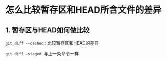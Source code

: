 <!--
 * @Author: Binqi Ni
 * @Date: 2021-09-30 10:58:00
 * @LastEditTime: 2021-09-30 10:58:00
 * @LastEditors: Binqi Ni
 * @FilePath: /Git-learning/02_独自使用Git时的常见场景 (16讲)/19_怎么比较暂存区和HEAD所含文件的差异.md
-->

# 怎么比较暂存区和HEAD所含文件的差异

## 1. 暂存区与HEAD如何做比较

`git diff --cached` : 比较暂存区和HEAD的差异

`git diff —staged`: 与上一条命令一样

